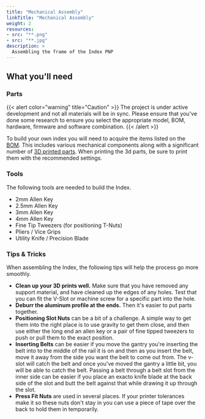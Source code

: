 ```yaml
---
title: "Mechanical Assembly"
linkTitle: "Mechanical Assembly"
weight: 2
resources:
- src: "**.png"
- src: "**.jpg"
description: >
  Assembling the frame of the Index PNP
---
```


## What you'll need

### Parts

{{< alert color="warning" title="Caution" >}}
The project is under active development and not all materials will be in sync. Please ensure that you've done some research to ensure you select the appropriate model, BOM, hardware, firmware and software combination.
{{< /alert >}}

To build your own index you will need to acquire the items listed on the  [BOM](https://github.com/sphawes/index/blob/freecad/pnp/bom.csv). This includes various mechanical components along with a significant number of  [3D printed parts](https://github.com/sphawes/index/tree/cba9cf411a3931a325bd251ce826df69dbc16522/pnp/cad/3D-Prints). When printing the 3d parts, be sure to print them with the recommended settings.

### Tools

The following tools are needed to build the Index.

* 2mm Allen Key
* 2.5mm Allen Key
* 3mm Allen Key
* 4mm Allen Key
* Fine Tip Tweezers (for positioning T-Nuts)
* Pliers / Vice Grips
* Utility Knife / Precision Blade

### Tips & Tricks

When assembling the Index, the following tips will help the process go more smoothly.

* **Clean up your 3D prints well.** Make sure that you have removed any support material, and have cleaned up the edges of any holes. Test that you can fit the V-Slot or machine screw for a specific part into the hole.
* **Deburr the aluminum profile at the ends.** Then it's easier to put parts together.
* **Positioning Slot Nuts** can be a bit of a challenge. A simple way to get them into the right place is to use gravity to get them close, and then use either the long end an allen key or a pair of fine tipped tweezers to push or pull them to the exact position.
* **Inserting Belts** can be easier if you move the gantry you're inserting the belt into to the middle of the rail it is on and then as you insert the belt, move it away from the side you want the belt to come out from. The v-slot will catch the belt and once you've moved the gantry a little bit, you will be able to catch the belt. Passing a belt through a belt slot from the inner side can be easier if you place an exacto knife blade at the back side of the slot and butt the belt against that while drawing it up through the slot.
* **Press Fit Nuts** are used in several places. If your printer tolerances make it so these nuts don't stay in you can use a piece of tape over the back to hold them in temporarily.


